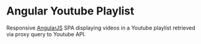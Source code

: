 # Angular Youtube Playlist

Responsive [AngularJS](https://angularjs.org/) SPA displaying videos in a Youtube playlist retrieved via proxy query to Youtube API.
